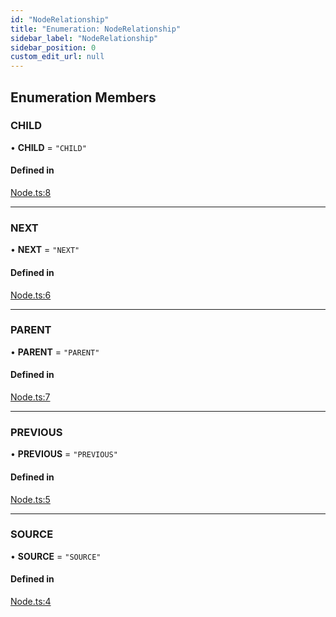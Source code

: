 ```yaml
---
id: "NodeRelationship"
title: "Enumeration: NodeRelationship"
sidebar_label: "NodeRelationship"
sidebar_position: 0
custom_edit_url: null
---
```


## Enumeration Members

### CHILD

• **CHILD** = ``"CHILD"``

#### Defined in

[Node.ts:8](https://github.com/run-llama/LlamaIndexTS/blob/f264211/packages/core/src/Node.ts#L8)

___

### NEXT

• **NEXT** = ``"NEXT"``

#### Defined in

[Node.ts:6](https://github.com/run-llama/LlamaIndexTS/blob/f264211/packages/core/src/Node.ts#L6)

___

### PARENT

• **PARENT** = ``"PARENT"``

#### Defined in

[Node.ts:7](https://github.com/run-llama/LlamaIndexTS/blob/f264211/packages/core/src/Node.ts#L7)

___

### PREVIOUS

• **PREVIOUS** = ``"PREVIOUS"``

#### Defined in

[Node.ts:5](https://github.com/run-llama/LlamaIndexTS/blob/f264211/packages/core/src/Node.ts#L5)

___

### SOURCE

• **SOURCE** = ``"SOURCE"``

#### Defined in

[Node.ts:4](https://github.com/run-llama/LlamaIndexTS/blob/f264211/packages/core/src/Node.ts#L4)
